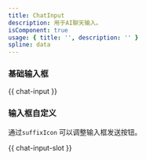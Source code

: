 ```yaml
---
title: ChatInput
description: 用于AI聊天输入。
isComponent: true
usage: { title: '', description: '' }
spline: data
---
```


### 基础输入框

{{ chat-input }}

### 输入框自定义

通过`suffixIcon` 可以调整输入框发送按钮。

{{ chat-input-slot }}


